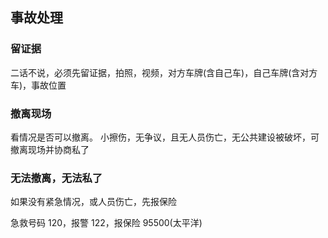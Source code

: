 ## 事故处理

### 留证据

二话不说，必须先留证据，拍照，视频，对方车牌(含自己车)，自己车牌(含对方车)，事故位置

### 撤离现场

看情况是否可以撤离。
小擦伤，无争议，且无人员伤亡，无公共建设被破坏，可撤离现场并协商私了

### 无法撤离，无法私了

如果没有紧急情况，或人员伤亡，先报保险

急救号码 120，报警 122，报保险 95500(太平洋)

